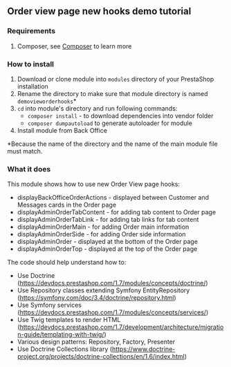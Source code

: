 ## Order view page new hooks demo tutorial

### Requirements

 1. Composer, see [Composer](https://getcomposer.org/) to learn more
 
### How to install

 1. Download or clone module into `modules` directory of your PrestaShop installation
 2. Rename the directory to make sure that module directory is named `demovieworderhooks`*
 3. `cd` into module's directory and run following commands:
     - `composer install` - to download dependencies into vendor folder
     - `composer dumpautoload` to generate autoloader for module
 4. Install module from Back Office

*Because the name of the directory and the name of the main module file must match.

### What it does

This module shows how to use new Order View page hooks:

 - displayBackOfficeOrderActions - displayed between Customer and Messages cards in the Order page
 - displayAdminOrderTabContent - for adding tab content to Order page
 - displayAdminOrderTabLink - for adding tab links for tab content
 - displayAdminOrderMain - for adding Order main information
 - displayAdminOrderSide - for adding Order side information
 - displayAdminOrder - displayed at the bottom of the Order page
 - displayAdminOrderTop - displayed at the top of the Order page

The code should help understand how to:

 - Use Doctrine (https://devdocs.prestashop.com/1.7/modules/concepts/doctrine/)
 - Use Repository classes extending Symfony EntityRepository (https://symfony.com/doc/3.4/doctrine/repository.html)
 - Use Symfony services (https://devdocs.prestashop.com/1.7/modules/concepts/services/)
 - Use Twig templates to render HTML (https://devdocs.prestashop.com/1.7/development/architecture/migration-guide/templating-with-twig/)
 - Various design patterns: Repository, Factory, Presenter
 - Use Doctrine Collections library (https://www.doctrine-project.org/projects/doctrine-collections/en/1.6/index.html)
